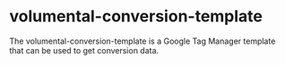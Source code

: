 # volumental-conversion-template

The volumental-conversion-template is a Google Tag Manager template that can be used to get conversion data.